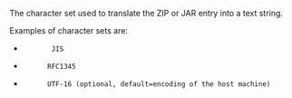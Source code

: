 The character set used to translate the ZIP or JAR entry into a text string. 

Examples of character sets are:
-            JIS
-           RFC1345
-           UTF-16 (optional, default=encoding of the host machine)